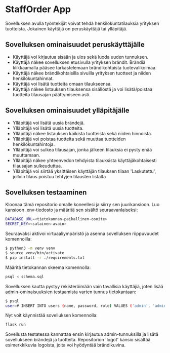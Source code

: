 # StaffOrder App

Sovelluksen avulla työntekijät voivat tehdä henkilökuntatilauksia yrityksen tuotteista. Jokainen käyttäjä on peruskäyttäjä tai ylläpitäjä.

## Sovelluksen ominaisuudet peruskäyttäjälle
- Käyttäjä voi kirjautua sisään ja ulos sekä luoda uuden tunnuksen.
- Käyttäjä näkee sovelluksen etusivulla yrityksen brändit. Brändiä klikkaamalla pääsee tarkastelemaan brändikohtaista tuotevalikoimaa.
- Käyttäjä näkee brändikohtaisilla sivuilla  yrityksen tuotteet ja niiden henkilökuntahinnat.
- Käyttäjä voi lisätä tuotteita omaan tilaukseensa.
- Käyttäjä näkee listauksen tilauksensa sisällöstä ja voi lisätä/poistaa tuotteita tilausajan päättymiseen asti.

## Sovelluksen ominaisuudet ylläpitäjälle
- Ylläpitäjä voi lisätä uusia brändejä.
- Ylläpitäjä voi lisätä uusia tuotteita.
- Ylläpitäjä näkee listauksen kaikista tuotteista sekä niiden hinnoista.
- Ylläpitäjä voi poistaa tuotteita sekä muuttaa tuotteiden henkilökuntahintoja.
- Ylläpitäjä voi sulkea tilausajan, jonka jälkeen tilauksia ei pysty enää muuttamaan.
- Ylläpitäjä näkee yhteenvedon tehdyista tilauksista käyttäjäkohtaisesti tilausajan sulkeuduttua.
- Ylläpitäjä voi siirtää yksittäisen käyttäjän tilauksen tilaan 'Laskutettu', jolloin tilaus poistuu tehtyjen tilausten listalta

## Sovelluksen testaaminen
Kloonaa tämä repositorio omalle koneellesi ja siirry sen juurikansioon. Luo kansioon .env-tiedosto ja määritä sen sisältö seuraavanlaiseksi:
```bash
DATABASE_URL=<tietokannan-paikallinen-osoite>
SECRET_KEY=<salainen-avain>
```
Seuraavaksi aktivoi virtuaaliympäristö ja asenna sovelluksen riippuvuudet komennoilla:
```bash
$ python3 -m venv venv
$ source venv/bin/activate
$ pip install -r ./requirements.txt
```
Määritä tietokannan skeema komennolla:
```bash
psql < schema.sql
```
Sovelluksen kautta pystyy rekisteröimään vain tavallisia käyttäjiä, joten lisää admin-ominaisuuksien testaamista varten tunnus tietokantaan:
```bash
$ psql
user=# INSERT INTO users (name, password, role) VALUES ('admin', 'admin123', 1);
```

Nyt voit käynnistää sovelluksen komennolla:
```bash
flask run
```
Sovellusta testatessa kannattaa ensin kirjautua admin-tunnuksilla ja lisätä sovellukseen brändejä ja tuotteita. Repositorion 'logot' kansio sisältää esimerkkikuvia logoista, joita voi hyödyntää brändikuvina.
